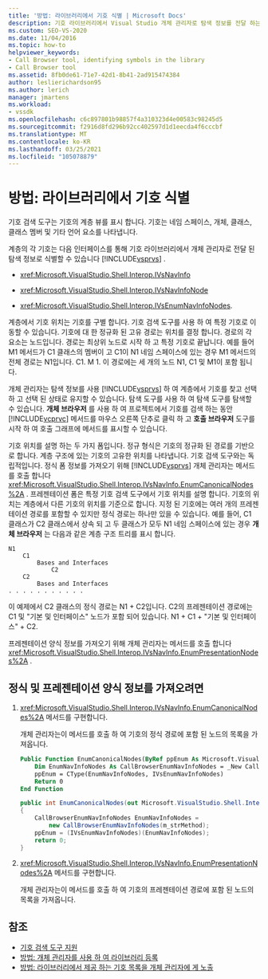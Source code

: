 ```yaml
---
title: '방법: 라이브러리에서 기호 식별 | Microsoft Docs'
description: 기호 라이브러리에서 Visual Studio 개체 관리자로 탐색 정보를 전달 하는 메서드를 구현 하 여 라이브러리에서 기호를 식별 하는 방법에 대해 알아봅니다.
ms.custom: SEO-VS-2020
ms.date: 11/04/2016
ms.topic: how-to
helpviewer_keywords:
- Call Browser tool, identifying symbols in the library
- Call Browser tool
ms.assetid: 8fb0de61-71e7-42d1-8b41-2ad915474384
author: leslierichardson95
ms.author: lerich
manager: jmartens
ms.workload:
- vssdk
ms.openlocfilehash: c6c897801b98857f4a310323d4e00583c98245d5
ms.sourcegitcommit: f2916d8fd296b92cc402597d1d1eecda4f6cccbf
ms.translationtype: MT
ms.contentlocale: ko-KR
ms.lasthandoff: 03/25/2021
ms.locfileid: "105078879"
---
```

# <a name="how-to-identify-symbols-in-a-library"></a>방법: 라이브러리에서 기호 식별
기호 검색 도구는 기호의 계층 뷰를 표시 합니다. 기호는 네임 스페이스, 개체, 클래스, 클래스 멤버 및 기타 언어 요소를 나타냅니다.

 계층의 각 기호는 다음 인터페이스를 통해 기호 라이브러리에서 개체 관리자로 전달 된 탐색 정보로 식별할 수 있습니다 [!INCLUDE[vsprvs](../../code-quality/includes/vsprvs_md.md)] .

- <xref:Microsoft.VisualStudio.Shell.Interop.IVsNavInfo>

- <xref:Microsoft.VisualStudio.Shell.Interop.IVsNavInfoNode>

- <xref:Microsoft.VisualStudio.Shell.Interop.IVsEnumNavInfoNodes>.

 계층에서 기호 위치는 기호를 구별 합니다. 기호 검색 도구를 사용 하 여 특정 기호로 이동할 수 있습니다. 기호에 대 한 정규화 된 고유 경로는 위치를 결정 합니다. 경로의 각 요소는 노드입니다. 경로는 최상위 노드로 시작 하 고 특정 기호로 끝납니다. 예를 들어 M1 메서드가 C1 클래스의 멤버이 고 C1이 N1 네임 스페이스에 있는 경우 M1 메서드의 전체 경로는 N1입니다. C1. M 1. 이 경로에는 세 개의 노드 N1, C1 및 M1이 포함 됩니다.

 개체 관리자는 탐색 정보를 사용 [!INCLUDE[vsprvs](../../code-quality/includes/vsprvs_md.md)] 하 여 계층에서 기호를 찾고 선택 하 고 선택 된 상태로 유지할 수 있습니다. 탐색 도구를 사용 하 여 탐색 도구를 탐색할 수 있습니다. **개체 브라우저** 를 사용 하 여 프로젝트에서 기호를 검색 하는 동안 [!INCLUDE[vcprvc](../../code-quality/includes/vcprvc_md.md)] 메서드를 마우스 오른쪽 단추로 클릭 하 고 **호출 브라우저** 도구를 시작 하 여 호출 그래프에 메서드를 표시할 수 있습니다.

 기호 위치를 설명 하는 두 가지 폼입니다. 정규 형식은 기호의 정규화 된 경로를 기반으로 합니다. 계층 구조에 있는 기호의 고유한 위치를 나타냅니다. 기호 검색 도구와는 독립적입니다. 정식 폼 정보를 가져오기 위해 [!INCLUDE[vsprvs](../../code-quality/includes/vsprvs_md.md)] 개체 관리자는 메서드를 호출 합니다 <xref:Microsoft.VisualStudio.Shell.Interop.IVsNavInfo.EnumCanonicalNodes%2A> . 프레젠테이션 폼은 특정 기호 검색 도구에서 기호 위치를 설명 합니다. 기호의 위치는 계층에서 다른 기호의 위치를 기준으로 합니다. 지정 된 기호에는 여러 개의 프레젠테이션 경로를 포함할 수 있지만 정식 경로는 하나만 있을 수 있습니다. 예를 들어, C1 클래스가 C2 클래스에서 상속 되 고 두 클래스가 모두 N1 네임 스페이스에 있는 경우 **개체 브라우저** 는 다음과 같은 계층 구조 트리를 표시 합니다.

```
N1
    C1
        Bases and Interfaces
            C2
    C2
        Bases and Interfaces
. . . . . . . . . . .

```

 이 예제에서 C2 클래스의 정식 경로는 N1 + C2입니다. C2의 프레젠테이션 경로에는 C1 및 "기본 및 인터페이스" 노드가 포함 되어 있습니다. N1 + C1 + "기본 및 인터페이스" + C2.

 프레젠테이션 양식 정보를 가져오기 위해 개체 관리자는 메서드를 호출 합니다 <xref:Microsoft.VisualStudio.Shell.Interop.IVsNavInfo.EnumPresentationNodes%2A> .

## <a name="to-obtain-canonical-and-presentation-forms-information"></a>정식 및 프레젠테이션 양식 정보를 가져오려면

1. <xref:Microsoft.VisualStudio.Shell.Interop.IVsNavInfo.EnumCanonicalNodes%2A> 메서드를 구현합니다.

     개체 관리자는이 메서드를 호출 하 여 기호의 정식 경로에 포함 된 노드의 목록을 가져옵니다.

    ```vb
    Public Function EnumCanonicalNodes(ByRef ppEnum As Microsoft.VisualStudio.Shell.Interop.IVsEnumNavInfoNodes) As Integer
        Dim EnumNavInfoNodes As CallBrowserEnumNavInfoNodes = _New CallBrowserEnumNavInfoNodes(m_strMethod)
        ppEnum = CType(EnumNavInfoNodes, IVsEnumNavInfoNodes)
        Return 0
    End Function
    ```

    ```csharp
    public int EnumCanonicalNodes(out Microsoft.VisualStudio.Shell.Interop.IVsEnumNavInfoNodes ppEnum)
    {
        CallBrowserEnumNavInfoNodes EnumNavInfoNodes =
            new CallBrowserEnumNavInfoNodes(m_strMethod);
        ppEnum = (IVsEnumNavInfoNodes)(EnumNavInfoNodes);
        return 0;
    }

    ```

2. <xref:Microsoft.VisualStudio.Shell.Interop.IVsNavInfo.EnumPresentationNodes%2A> 메서드를 구현합니다.

     개체 관리자는이 메서드를 호출 하 여 기호의 프레젠테이션 경로에 포함 된 노드의 목록을 가져옵니다.

## <a name="see-also"></a>참조
- [기호 검색 도구 지원](../../extensibility/internals/supporting-symbol-browsing-tools.md)
- [방법: 개체 관리자를 사용 하 여 라이브러리 등록](../../extensibility/internals/how-to-register-a-library-with-the-object-manager.md)
- [방법: 라이브러리에서 제공 하는 기호 목록을 개체 관리자에 게 노출](../../extensibility/internals/how-to-expose-lists-of-symbols-provided-by-the-library-to-the-object-manager.md)
